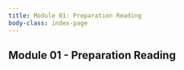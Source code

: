 ```yaml
---
title: Module 01: Preparation Reading
body-class: index-page
---
```


## Module 01 - Preparation Reading

